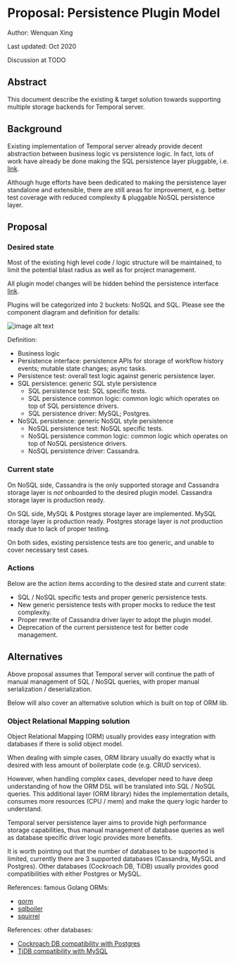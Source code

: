 # Proposal: Persistence Plugin Model

Author: Wenquan Xing

Last updated: Oct 2020

Discussion at TODO

## Abstract

This document describe the existing & target solution towards supporting multiple storage backends for Temporal server.

## Background

Existing implementation of Temporal server already provide decent abstraction between business logic vs persistence logic. In fact, lots of work have already be done making the SQL persistence layer pluggable, i.e. [link](https://github.com/temporalio/temporal/tree/master/common/persistence/sql/sqlplugin).

Although huge efforts have been dedicated to making the persistence layer standalone and extensible, there are still areas for improvement, e.g. better test coverage with reduced complexity & pluggable NoSQL persistence layer.

## Proposal

### Desired state

Most of the existing high level code / logic structure will be maintained, to limit the potential blast radius as well as for project management.

All plugin model changes will be hidden behind the persistence interface [link](https://github.com/temporalio/temporal/blob/master/common/persistence/persistenceInterface.go).

Plugins will be categorized into 2 buckets: NoSQL and SQL. Please see the component diagram and definition for details:

![image alt text](layout.png)

Definition:

* Business logic
* Persistence interface: persistence APIs for storage of workflow history events; mutable state changes; async tasks.
* Persistence test: overall test logic against generic persistence layer.
* SQL persistence: generic SQL style persistence
  * SQL persistence test: SQL specific tests.
  * SQL persistence common logic: common logic which operates on top of SQL persistence drivers.
  * SQL persistence driver: MySQL; Postgres.
* NoSQL persistence: generic NoSQL style persistence
  * NoSQL persistence test: NoSQL specific tests.
  * NoSQL persistence common logic: common logic which operates on top of NoSQL persistence drivers.
  * NoSQL persistence driver: Cassandra.

### Current state

On NoSQL side, Cassandra is the only supported storage and Cassandra storage layer is *not* onboarded to the desired plugin model. Cassandra storage layer is production ready.

On SQL side, MySQL & Postgres storage layer are implemented. MySQL storage layer is production ready. Postgres storage layer is *not* production ready due to lack of proper testing.

On both sides, existing persistence tests are too generic, and unable to cover necessary test cases.

### Actions

 Below are the action items according to the desired state and current state:

* SQL / NoSQL specific tests and proper generic persistence tests.
* New generic persistence tests with proper mocks to reduce the test complexity.
* Proper rewrite of Cassandra driver layer to adopt the plugin model.
* Deprecation of the current persistence test for better code management.

## Alternatives

Above proposal assumes that Temporal server will continue the path of manual management of SQL / NoSQL queries, with proper manual serialization / deserialization.

Below will also cover an alternative solution which is built on top of ORM lib.

### Object Relational Mapping solution

Object Relational Mapping (ORM) usually provides easy integration with databases if there is solid object model.

When dealing with simple cases, ORM library usually do exactly what is desired with less amount of boilerplate code (e.g. CRUD services).

However, when handling complex cases, developer need to have deep understanding of how the ORM DSL will be translated into SQL / NoSQL queries. This additional layer (ORM library) hides the implementation details, consumes more resources (CPU / mem) and make the query logic harder to understand.

Temporal server persistence layer aims to provide high performance storage capabilities, thus manual management of database queries as well as database specific driver logic provides more benefits.

It is worth pointing out that the number of databases to be supported is limited, currently there are 3 supported databases (Cassandra, MySQL and Postgres). Other databases (Cockroach DB, TiDB) usually provides good compatibilities with either Postgres or MySQL.

References: famous Golang ORMs:

* [gorm](https://github.com/go-gorm/gorm)
* [sqlboiler](https://github.com/volatiletech/sqlboiler)
* [squirrel](https://github.com/Masterminds/squirrel)

References: other databases:

* [Cockroach DB compatibility with Postgres](https://www.cockroachlabs.com/docs/stable/postgresql-compatibility.html)
* [TiDB compatibility with MySQL](https://docs.pingcap.com/tidb/dev/mysql-compatibility)
